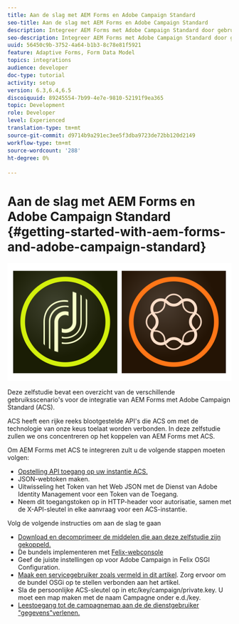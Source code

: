 ```yaml
---
title: Aan de slag met AEM Forms en Adobe Campaign Standard
seo-title: Aan de slag met AEM Forms en Adobe Campaign Standard
description: Integreer AEM Forms met Adobe Campaign Standard door gebruik te maken van het AEM Forms Form Data Model voor het ophalen van informatie over het ACS-campagneprofiel enzovoort.
seo-description: Integreer AEM Forms met Adobe Campaign Standard door gebruik te maken van het AEM Forms Form Data Model voor het ophalen van informatie over het ACS-campagneprofiel enzovoort.
uuid: 56450c9b-3752-4a64-b1b3-8c78e81f5921
feature: Adaptive Forms, Form Data Model
topics: integrations
audience: developer
doc-type: tutorial
activity: setup
version: 6.3,6.4,6.5
discoiquuid: 89245554-7b99-4e7e-9810-52191f9ea365
topic: Development
role: Developer
level: Experienced
translation-type: tm+mt
source-git-commit: d9714b9a291ec3ee5f3dba9723de72bb120d2149
workflow-type: tm+mt
source-wordcount: '288'
ht-degree: 0%

---
```



# Aan de slag met AEM Forms en Adobe Campaign Standard {#getting-started-with-aem-forms-and-adobe-campaign-standard}

![formsandcampagne](assets/helpx-cards-forms.png)

Deze zelfstudie bevat een overzicht van de verschillende gebruiksscenario&#39;s voor de integratie van AEM Forms met Adobe Campaign Standard (ACS).

ACS heeft een rijke reeks blootgestelde API&#39;s die ACS om met de technologie van onze keus toelaat worden verbonden. In deze zelfstudie zullen we ons concentreren op het koppelen van AEM Forms met ACS.

Om AEM Forms met ACS te integreren zult u de volgende stappen moeten volgen:

* [Opstelling API toegang op uw instantie ACS.](https://docs.campaign.adobe.com/doc/standard/en/api/ACS_API.html#setting-up-api-access)
* JSON-webtoken maken.
* Uitwisseling het Token van het Web JSON met de Dienst van Adobe Identity Management voor een Token van de Toegang.
* Neem dit toegangstoken op in HTTP-header voor autorisatie, samen met de X-API-sleutel in elke aanvraag voor een ACS-instantie.

Volg de volgende instructies om aan de slag te gaan

* [Download en decomprimeer de middelen die aan deze zelfstudie zijn gekoppeld.](assets/aem-forms-and-acs-bundles.zip)
* De bundels implementeren met [Felix-webconsole](http://localhost:4502/system/console/bundles)
* Geef de juiste instellingen op voor Adobe Campaign in Felix OSGI Configuration.
* [Maak een servicegebruiker zoals vermeld in dit artikel](/help/forms/adaptive-forms/service-user-tutorial-develop.md). Zorg ervoor om de bundel OSGi op te stellen verbonden aan het artikel.
* Sla de persoonlijke ACS-sleutel op in etc/key/campaign/private.key. U moet een map maken met de naam Campagne onder e.d./key.
* [Leestoegang tot de campagnemap aan de de dienstgebruiker &quot;gegevens&quot;verlenen.](http://localhost:4502/useradmin)
